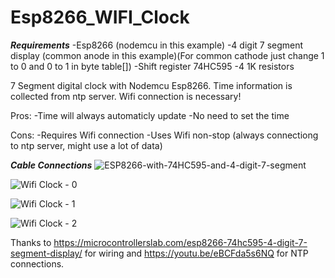 # Esp8266_WIFI_Clock

***Requirements***
  -Esp8266 (nodemcu in this example)
  -4 digit 7 segment display (common anode in this example)(For common cathode just change 1 to 0 and 0 to 1 in byte table[])
  -Shift register 74HC595
  -4 1K resistors

7 Segment digital clock with Nodemcu Esp8266.
Time information is collected from ntp server.
Wifi connection is necessary!

Pros:
  -Time will always automaticly update
  -No need to set the time

Cons:
  -Requires Wifi connection
  -Uses Wifi non-stop (always connectiong to ntp server, might use a lot of data)
  
***Cable Connections***
![ESP8266-with-74HC595-and-4-digit-7-segment](https://user-images.githubusercontent.com/78353929/218495901-1b226f0f-6e47-42d9-94e9-47ba7f039605.jpg)

![Wifi Clock - 0](https://user-images.githubusercontent.com/78353929/218497113-a199b295-1656-4a1d-8fef-9e1034c1f016.jpeg)

![Wifi Clock - 1](https://user-images.githubusercontent.com/78353929/218496933-c6550469-bbe8-45bf-84e2-9f9c7dfac0cf.jpeg)

![Wifi Clock - 2](https://user-images.githubusercontent.com/78353929/218496991-132a31cf-150e-4d6c-9ede-e49e9ca3026d.jpeg)


Thanks to https://microcontrollerslab.com/esp8266-74hc595-4-digit-7-segment-display/ for wiring and https://youtu.be/eBCFda5s6NQ for NTP connections.
